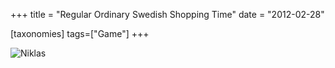 +++
title = "Regular Ordinary Swedish Shopping Time"
date = "2012-02-28"

[taxonomies]
tags=["Game"]
+++

![](http://www.josephcatrambone.com/wp-content/uploads/2012/02/Niklas.png "Niklas")
